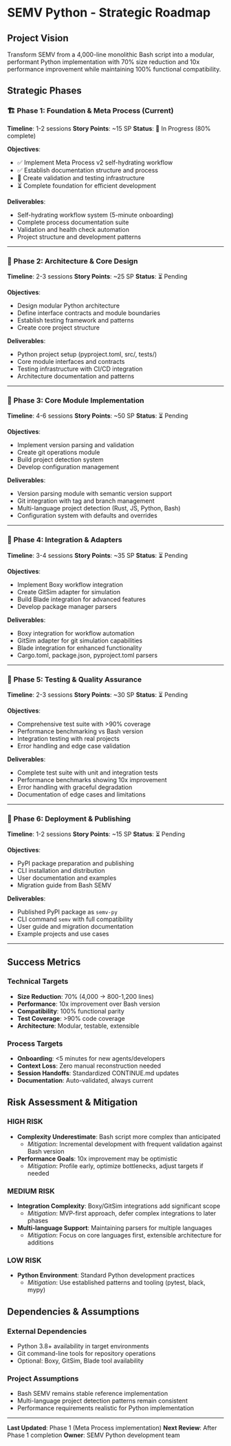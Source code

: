 # SEMV Python - Strategic Roadmap

## Project Vision
Transform SEMV from a 4,000-line monolithic Bash script into a modular, performant Python implementation with 70% size reduction and 10x performance improvement while maintaining 100% functional compatibility.

## Strategic Phases

### 🏗️ **Phase 1: Foundation & Meta Process** (Current)
**Timeline**: 1-2 sessions
**Story Points**: ~15 SP
**Status**: 🔄 In Progress (80% complete)

**Objectives**:
- ✅ Implement Meta Process v2 self-hydrating workflow
- ✅ Establish documentation structure and process
- 🔄 Create validation and testing infrastructure
- ⏳ Complete foundation for efficient development

**Deliverables**:
- Self-hydrating workflow system (5-minute onboarding)
- Complete process documentation suite
- Validation and health check automation
- Project structure and development patterns

---

### 🎯 **Phase 2: Architecture & Core Design**
**Timeline**: 2-3 sessions
**Story Points**: ~25 SP
**Status**: ⏳ Pending

**Objectives**:
- Design modular Python architecture
- Define interface contracts and module boundaries
- Establish testing framework and patterns
- Create core project structure

**Deliverables**:
- Python project setup (pyproject.toml, src/, tests/)
- Core module interfaces and contracts
- Testing infrastructure with CI/CD integration
- Architecture documentation and patterns

---

### 🔧 **Phase 3: Core Module Implementation**
**Timeline**: 4-6 sessions
**Story Points**: ~50 SP
**Status**: ⏳ Pending

**Objectives**:
- Implement version parsing and validation
- Create git operations module
- Build project detection system
- Develop configuration management

**Deliverables**:
- Version parsing module with semantic version support
- Git integration with tag and branch management
- Multi-language project detection (Rust, JS, Python, Bash)
- Configuration system with defaults and overrides

---

### 🔌 **Phase 4: Integration & Adapters**
**Timeline**: 3-4 sessions
**Story Points**: ~35 SP
**Status**: ⏳ Pending

**Objectives**:
- Implement Boxy workflow integration
- Create GitSim adapter for simulation
- Build Blade integration for advanced features
- Develop package manager parsers

**Deliverables**:
- Boxy integration for workflow automation
- GitSim adapter for git simulation capabilities
- Blade integration for enhanced functionality
- Cargo.toml, package.json, pyproject.toml parsers

---

### 🧪 **Phase 5: Testing & Quality Assurance**
**Timeline**: 2-3 sessions
**Story Points**: ~30 SP
**Status**: ⏳ Pending

**Objectives**:
- Comprehensive test suite with >90% coverage
- Performance benchmarking vs Bash version
- Integration testing with real projects
- Error handling and edge case validation

**Deliverables**:
- Complete test suite with unit and integration tests
- Performance benchmarks showing 10x improvement
- Error handling with graceful degradation
- Documentation of edge cases and limitations

---

### 🚀 **Phase 6: Deployment & Publishing**
**Timeline**: 1-2 sessions
**Story Points**: ~15 SP
**Status**: ⏳ Pending

**Objectives**:
- PyPI package preparation and publishing
- CLI installation and distribution
- User documentation and examples
- Migration guide from Bash SEMV

**Deliverables**:
- Published PyPI package as `semv-py`
- CLI command `semv` with full compatibility
- User guide and migration documentation
- Example projects and use cases

---

## Success Metrics

### Technical Targets
- **Size Reduction**: 70% (4,000 → 800-1,200 lines)
- **Performance**: 10x improvement over Bash version
- **Compatibility**: 100% functional parity
- **Test Coverage**: >90% code coverage
- **Architecture**: Modular, testable, extensible

### Process Targets
- **Onboarding**: <5 minutes for new agents/developers
- **Context Loss**: Zero manual reconstruction needed
- **Session Handoffs**: Standardized CONTINUE.md updates
- **Documentation**: Auto-validated, always current

## Risk Assessment & Mitigation

### HIGH RISK
- **Complexity Underestimate**: Bash script more complex than anticipated
  - *Mitigation*: Incremental development with frequent validation against Bash version
- **Performance Goals**: 10x improvement may be optimistic
  - *Mitigation*: Profile early, optimize bottlenecks, adjust targets if needed

### MEDIUM RISK
- **Integration Complexity**: Boxy/GitSim integrations add significant scope
  - *Mitigation*: MVP-first approach, defer complex integrations to later phases
- **Multi-language Support**: Maintaining parsers for multiple languages
  - *Mitigation*: Focus on core languages first, extensible architecture for additions

### LOW RISK
- **Python Environment**: Standard Python development practices
  - *Mitigation*: Use established patterns and tooling (pytest, black, mypy)

## Dependencies & Assumptions

### External Dependencies
- Python 3.8+ availability in target environments
- Git command-line tools for repository operations
- Optional: Boxy, GitSim, Blade tool availability

### Project Assumptions
- Bash SEMV remains stable reference implementation
- Multi-language project detection patterns remain consistent
- Performance requirements realistic for Python implementation

---

**Last Updated**: Phase 1 (Meta Process implementation)
**Next Review**: After Phase 1 completion
**Owner**: SEMV Python development team